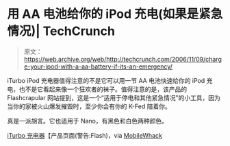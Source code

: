 # 用 AA 电池给你的 iPod 充电(如果是紧急情况)| TechCrunch

> 原文：<https://web.archive.org/web/http://techcrunch.com/2006/11/09/charge-your-ipod-with-a-aa-battery-if-its-an-emergency/>

iTurbo iPod 充电器值得注意的不是它可以用一节 AA 电池快速给你的 iPod 充电，也不是它看起来像一个狂欢者的袜子。值得注意的是，该产品的 Flashcrapular 网站提到，这是一个“适用于停电和其他紧急情况”的小工具，因为当你的家被火山爆发摧毁时，至少你会有你的 K-Fed 陪着你。

真是一派胡言。它也适用于 Nano，有黑色和白色两种颜色。

[iTurbo 充电器](https://web.archive.org/web/20160416201308/http://www.iturbocharge.com/)【产品页面(警告:Flash)，via [MobileWhack](https://web.archive.org/web/20160416201308/http://www.mobilewhack.com/reviews/iturbo_portable_ipod_charger.html)